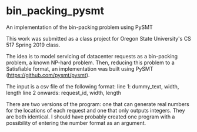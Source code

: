 # bin_packing_pysmt
An implementation of the bin-packing problem using PySMT

This work was submitted as a class project for Oregon State University's CS 517 Spring 
2019 class.

The idea is to model servicing of datacenter requests as a bin-packing problem, a known 
NP-hard problem. Then, reducing this problem to a Satisfiable format, an implementation
was built using PySMT (https://github.com/pysmt/pysmt).

The input is a csv file of the following format:
line 1: dummy_text, width, length
line 2 onwards: request_id, width, length

There are two versions of the program: one that can generate real numbers for the 
locations of each request and one that only outputs integers. They are both identical.
I should have probably created one program with a possibility of entering the number
format as an argument.
